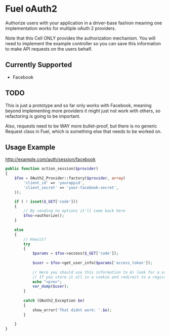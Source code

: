 # Fuel oAuth2

Authorize users with your application in a driver-base fashion meaning one implementation works for multiple oAuth 2 providers.

Note that this Cell ONLY provides the authorization mechanism. You will need to implement the example controller so you can save this information to make API requests on the users behalf.

## Currently Supported

- Facebook

## TODO

This is just a prototype and so far only works with Facebook, meaning beyond implementing more providers it might just not work with others, so refactoring is going to be important. 

Also, requests need to be WAY more bullet-proof, but there is no generic Request class in Fuel, which is something else that needs to be worked on.

## Usage Example

http://example.com/auth/session/facebook

```php
public function action_session($provider)
{	
	$foo = OAuth2_Provider::factory($provider, array(
		'client_id' => 'yourappid',
		'client_secret' => 'your-facebook-secret',
	));

	if ( ! isset($_GET['code']))
	{
		// By sending no options it'll come back here
		$foo->authorize();
	}
	
	else
	{
		// Howzit?
		try
		{
			$params = $foo->access($_GET['code']);
			
			$user = $foo->get_user_info($params['access_token']);
			
			// Here you should use this information to A) look for a user B) help a new user sign up with existing data.
			// If you store it all in a cookie and redirect to a registration page this is crazy-simple.
			echo "<pre>";
			var_dump($user);
		}
		
		catch (OAuth2_Exception $e)
		{
			show_error('That didnt work: '.$e);
		}
		
	}
}
```